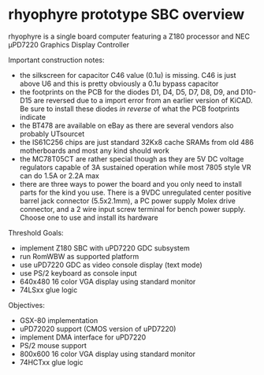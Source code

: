 # rhyophyre prototype SBC overview

rhyophyre is a single board computer featuring a Z180 processor and NEC µPD7220 Graphics Display Controller

Important construction notes:
- the silkscreen for capacitor C46 value (0.1u) is missing.  C46 is just above U6 and this is pretty obviously a 0.1u bypass capacitor
- the footprints on the PCB for the diodes D1, D4, D5, D7, D8, D9, and D10-D15 are reversed due to a import error from an earlier version of KiCAD.  Be sure to install these diodes *in reverse* of what the PCB footprints indicate
- the BT478 are available on eBay as there are several vendors also probably UTsourcet
- the IS61C256 chips are just standard 32Kx8 cache SRAMs from old 486 motherboards and most any kind should work
- the MC78T05CT are rather special though as they are 5V DC voltage regulators capable of 3A sustained operation while most 7805 style VR can do 1.5A or 2.2A max
- there are three ways to power the board and you only need to install parts for the kind you use.  There is a 9VDC unregulated center positive barrel jack connector (5.5x2.1mm), a PC power supply Molex drive connector, and a 2 wire input screw terminal for bench power supply.  Choose one to use and install its hardware

Threshold Goals:
- implement Z180 SBC with uPD7220 GDC subsystem
- run RomWBW as supported platform
- use uPD7220 GDC as video console display (text mode)
- use PS/2 keyboard as console input
- 640x480 16 color VGA display using standard monitor
- 74LSxx glue logic

Objectives:
- GSX-80 implementation
- uPD72020 support (CMOS version of uPD7220)
- implement DMA interface for uPD7220
- PS/2 mouse support
- 800x600 16 color VGA display using standard monitor
- 74HCTxx glue logic
